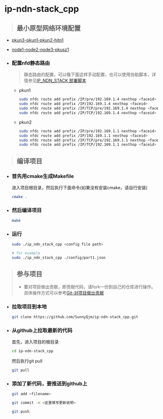 # ip-ndn-stack_cpp
> ## 最小原型网络环境配置


- [pkun3-pkun1-pkun2-hitn1](https://github.com/SunnyQjm/ip-ndn-stack_cpp/tree/master/documents/pkun3-pkun1-pkun2-hitn1.md)
- [node1-node2-node3-pkusz1](https://github.com/SunnyQjm/ip-ndn-stack_cpp/tree/master/documents/node1-node2-node3-pkusz1.md)


- ### 配置nfd静态路由
    > 静态路由的配置，可以像下面这样手动配置，也可以使用协助脚本，详情参见[IP_NDN_STACK 部署脚本](https://github.com/SunnyQjm/ip-ndn-stack_cpp/tree/master/deployment)
    
  - pkun1
    ```bash
    sudo nfdc route add prefix /IP/pre/192.169.1.4 nexthop <faceid>
    sudo nfdc route add prefix /IP/192.169.1.4 nexthop <faceid>
    sudo nfdc route add prefix /IP/TCP/pre/192.169.1.4 nexthop <faceid>
    sudo nfdc route add prefix /IP/TCP/192.169.1.4 nexthop <faceid>
    ```
  - pkun2
    ```bash
    sudo nfdc route add prefix /IP/pre/192.169.1.1 nexthop <faceid>
    sudo nfdc route add prefix /IP/192.169.1.1 nexthop <faceid>
    sudo nfdc route add prefix /IP/TCP/pre/192.169.1.1 nexthop <faceid>
    sudo nfdc route add prefix /IP/TCP/192.169.1.1 nexthop <faceid>
    ```

> ## 编译项目

- ### 首先用cmake生成Makefile
    进入项目根目录，然后执行下面命令(如果没有安装cmake，请自行安装)
    ```bash
    cmake .
    ```
- ### 然后编译项目
    ```bash
    make
    ```
- ### 运行
    ```bash
    sudo ./ip_ndn_stack_cpp <config file path>

    # for example
    sudo ./ip_ndn_stack_cpp ./config/part1.json
    ```

> ## 参与项目
> - 要对项目做出贡献，即贡献代码，请fork一份到自己的仓库进行操作。具体操作方式可以参考[Git-对项目做出贡献](https://git-scm.com/book/zh/v2/GitHub-%E5%AF%B9%E9%A1%B9%E7%9B%AE%E5%81%9A%E5%87%BA%E8%B4%A1%E7%8C%AE)

- ### 拉取项目到本地
  ```bash
  git clone https://github.com/SunnyQjm/ip-ndn-stack_cpp.git
  ```

- ### 从github上拉取最新的代码
  首先，进入项目的根目录
  ```bash
  cd ip-ndn-stack_cpp
  ```
  然后执行git pull
  ```bash
  git pull
  ```

- ### 添加了新代码，要推送到github上
  ```bash
  git add <filename>
  
  git commit -m <这里填写更新说明>
  
  git push 
  ```
